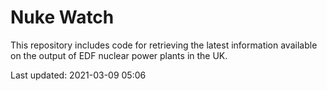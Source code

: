 # Nuke Watch

This repository includes code for retrieving the latest information available on the output of EDF nuclear power plants in the UK.

Last updated: 2021-03-09 05:06